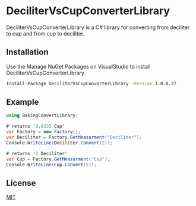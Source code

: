 # DeciliterVsCupConverterLibrary

DeciliterVsCupConverterLibrary is a C# library for converting from deciliter to cup and from cup to deciliter.

## Installation

Use the Manage NuGet Packages on VisualStudio to install DeciliterVsCupConverterLibrary.

```bash
Install-Package DeciliterVsCupConverterLibrary -Version 1.0.0.27
```

## Example

```csharp
using BakingConvertLibrary;

# returns '0,8333 Cup'
var Factory = new Factory();
var Deciliter = Factory.GetMeasurment("Deciliter");
Console.WriteLine(Deciliter.Convert(2));

# returns '2 Deciliter'
var Cup = Factory.GetMeasurment("Cup");
Console.WriteLine(Cup.Convert(5));

```



## License
[MIT](https://choosealicense.com/licenses/mit/)

